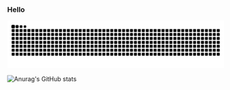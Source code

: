 ### Hello

![snake gif](https://github.com/abstract-threadpool/abstract-threadpool/blob/output/github-contribution-grid-snake-dark.svg)

![Anurag's GitHub stats](https://github-readme-stats.vercel.app/api?username=abstract-threadpool&show_icons=true&theme=chartreuse-dark)

